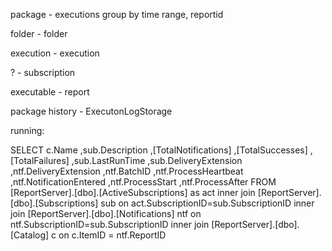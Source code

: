 package - executions group by time range, reportid

folder - folder

execution - execution

? - subscription

executable - report


package history - ExecutonLogStorage

running:

SELECT 
		c.Name
	   ,sub.Description
      ,[TotalNotifications]
      ,[TotalSuccesses]
      ,[TotalFailures]
	  ,sub.LastRunTime
	  ,sub.DeliveryExtension
	  ,ntf.DeliveryExtension
	  ,ntf.BatchID
	  ,ntf.ProcessHeartbeat
	  ,ntf.NotificationEntered
	  ,ntf.ProcessStart
	  ,ntf.ProcessAfter
  FROM [ReportServer].[dbo].[ActiveSubscriptions] as act
  inner join [ReportServer].[dbo].[Subscriptions] sub
  on act.SubscriptionID=sub.SubscriptionID
  inner join  [ReportServer].[dbo].[Notifications] ntf
  on ntf.SubscriptionID=sub.SubscriptionID 
  inner join [ReportServer].[dbo].[Catalog] c
  on c.ItemID = ntf.ReportID
